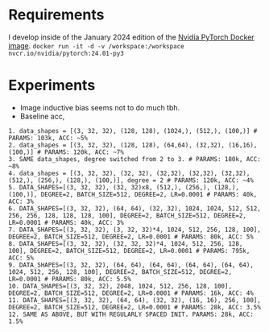 
# Requirements
I develop inside of the January 2024 edition of the [Nvidia PyTorch Docker image](https://docs.nvidia.com/deeplearning/frameworks/pytorch-release-notes/rel-24-01.html#rel-24-01).
```docker run -it -d -v /workspace:/workspace nvcr.io/nvidia/pytorch:24.01-py3```
# Experiments
* Image inductive bias seems not to do much tbh.
* Baseline acc,  
```
1. data_shapes = [(3, 32, 32), (128, 128), (1024,), (512,), (100,)] # PARAMS: 103k, ACC: ~5%
2. data_shapes = [(3, 32, 32), (128, 128), (64,64), (32,32), (16,16), (100,)] # PARAMS: 120k, ACC: ~7%
3. SAME data_shapes, degree switched from 2 to 3. # PARAMS: 180k, ACC: ~8%
4. data_shapes = [(3, 32, 32), (32, 32), (32,32), (32,32), (32,32), (512,), (256,), (128,), (100,)], degree = 2 # PARAMS: 120k, ACC: ~4%
5. DATA_SHAPES=[(3, 32, 32), (32, 32)x8, (512,), (256,), (128,), (100,)], DEGREE=2, BATCH_SIZE=512, DEGREE=2, LR=0.0001 # PARAMS: 40k, ACC: 3%
6. DATA_SHAPES=[(3, 32, 32), (64, 64), (32, 32), 1024, 1024, 512, 512, 256, 256, 128, 128, 128, 100], DEGREE=2, BATCH_SIZE=512, DEGREE=2, LR=0.0001 # PARAMS: 40k, ACC: 3%
7. DATA_SHAPES=[(3, 32, 32), (3, 32, 32)*4, 1024, 512, 256, 128, 100], DEGREE=2, BATCH_SIZE=512, DEGREE=2, LR=0.0001 # PARAMS: 80k, ACC: 5% 
8. DATA_SHAPES=[(3, 32, 32), (32, 32, 32)*4, 1024, 512, 256, 128, 100], DEGREE=2, BATCH_SIZE=512, DEGREE=2, LR=0.0001 # PARAMS: 795k, ACC: 5%
9. DATA_SHAPES=[(3, 32, 32), (64, 64), (64, 64), (64, 64), (64, 64), 1024, 512, 256, 128, 100], DEGREE=2, BATCH_SIZE=512, DEGREE=2, LR=0.0001 # PARAMS: 80k, ACC: 5.5%
10. DATA_SHAPES=[(3, 32, 32), 2048, 1024, 512, 256, 128, 100], DEGREE=2, BATCH_SIZE=512, DEGREE=2, LR=0.0001 # PARAMS: 16k, ACC: 4%
11. DATA_SHAPES=[(3, 32, 32), (64, 64), (32, 32), (16, 16), 256, 100], DEGREE=2, BATCH_SIZE=512, DEGREE=2, LR=0.0001 # PARAMS: 28k, ACC: 3.5%
12. SAME AS ABOVE, BUT WITH REGULARLY SPACED INIT. PARAMS: 28k, ACC: 1.5%
```